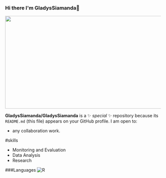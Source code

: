  ### Hi there I'm GladysSiamanda👋

<div align="center">
  <img src = "https://media2.giphy.com/media/p1Z9gCY6vtaTOzjAhk/200.webp?cid=ecf05e47tartrnye0p6b1vphouk6hk2s3377tsnpavuq7g9n&ep=v1_gifs_search&rid=200.webp&ct=g" width="600" height="300"/>
</div>

**GladysSiamanda/GladysSiamanda** is a ✨ _special_ ✨ repository because its `README.md` (this file) appears on your GitHub profile.
 I am open to:
 * any collaboration work.

 #skills
 * Monitoring and Evaluation
 * Data Analysis
 * Research
 
###Languages
![R](https://img.shields.io/badge/fdae6b?style=for-the-badge&logo=r&logoColor=orange)


